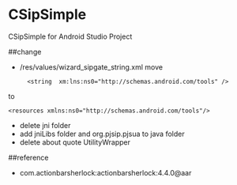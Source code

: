 CSipSimple
==========

CSipSimple for Android Studio Project

##change

* /res/values/wizard_sipgate_string.xml move 
    	
    	<string  xm:lns:ns0="http://schemas.android.com/tools" />
to

	<resources xmlns:ns0="http://schemas.android.com/tools"/>

* delete jni folder
* add jniLibs folder and  org.pjsip.pjsua to java folder
* delete about quote UtilityWrapper


##reference

* com.actionbarsherlock:actionbarsherlock:4.4.0@aar


